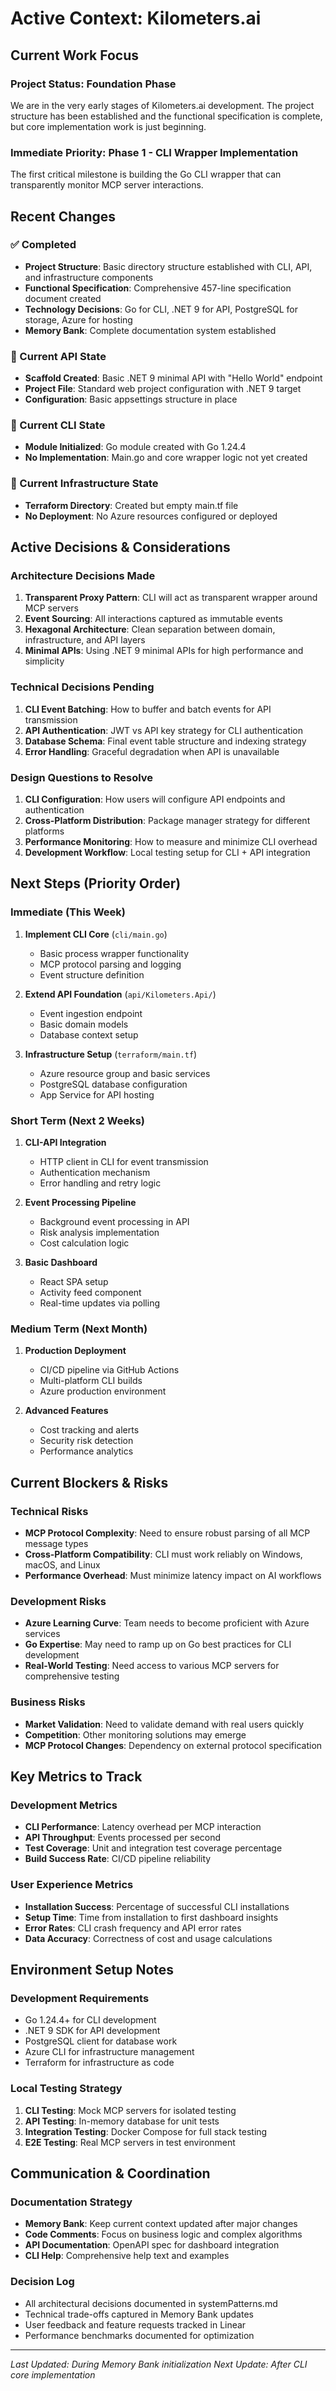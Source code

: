 # Active Context: Kilometers.ai

## Current Work Focus

### Project Status: Foundation Phase
We are in the very early stages of Kilometers.ai development. The project structure has been established and the functional specification is complete, but core implementation work is just beginning.

### Immediate Priority: Phase 1 - CLI Wrapper Implementation
The first critical milestone is building the Go CLI wrapper that can transparently monitor MCP server interactions.

## Recent Changes

### ✅ Completed
- **Project Structure**: Basic directory structure established with CLI, API, and infrastructure components
- **Functional Specification**: Comprehensive 457-line specification document created
- **Technology Decisions**: Go for CLI, .NET 9 for API, PostgreSQL for storage, Azure for hosting
- **Memory Bank**: Complete documentation system established

### 🔧 Current API State
- **Scaffold Created**: Basic .NET 9 minimal API with "Hello World" endpoint
- **Project File**: Standard web project configuration with .NET 9 target
- **Configuration**: Basic appsettings structure in place

### 🔧 Current CLI State  
- **Module Initialized**: Go module created with Go 1.24.4
- **No Implementation**: Main.go and core wrapper logic not yet created

### 🔧 Current Infrastructure State
- **Terraform Directory**: Created but empty main.tf file
- **No Deployment**: No Azure resources configured or deployed

## Active Decisions & Considerations

### Architecture Decisions Made
1. **Transparent Proxy Pattern**: CLI will act as transparent wrapper around MCP servers
2. **Event Sourcing**: All interactions captured as immutable events
3. **Hexagonal Architecture**: Clean separation between domain, infrastructure, and API layers
4. **Minimal APIs**: Using .NET 9 minimal APIs for high performance and simplicity

### Technical Decisions Pending
1. **CLI Event Batching**: How to buffer and batch events for API transmission
2. **API Authentication**: JWT vs API key strategy for CLI authentication
3. **Database Schema**: Final event table structure and indexing strategy
4. **Error Handling**: Graceful degradation when API is unavailable

### Design Questions to Resolve
1. **CLI Configuration**: How users will configure API endpoints and authentication
2. **Cross-Platform Distribution**: Package manager strategy for different platforms
3. **Performance Monitoring**: How to measure and minimize CLI overhead
4. **Development Workflow**: Local testing setup for CLI + API integration

## Next Steps (Priority Order)

### Immediate (This Week)
1. **Implement CLI Core** (`cli/main.go`)
   - Basic process wrapper functionality
   - MCP protocol parsing and logging
   - Event structure definition

2. **Extend API Foundation** (`api/Kilometers.Api/`)
   - Event ingestion endpoint
   - Basic domain models
   - Database context setup

3. **Infrastructure Setup** (`terraform/main.tf`)
   - Azure resource group and basic services
   - PostgreSQL database configuration
   - App Service for API hosting

### Short Term (Next 2 Weeks)
1. **CLI-API Integration**
   - HTTP client in CLI for event transmission
   - Authentication mechanism
   - Error handling and retry logic

2. **Event Processing Pipeline**
   - Background event processing in API
   - Risk analysis implementation
   - Cost calculation logic

3. **Basic Dashboard**
   - React SPA setup
   - Activity feed component
   - Real-time updates via polling

### Medium Term (Next Month)
1. **Production Deployment**
   - CI/CD pipeline via GitHub Actions
   - Multi-platform CLI builds
   - Azure production environment

2. **Advanced Features**
   - Cost tracking and alerts
   - Security risk detection
   - Performance analytics

## Current Blockers & Risks

### Technical Risks
- **MCP Protocol Complexity**: Need to ensure robust parsing of all MCP message types
- **Cross-Platform Compatibility**: CLI must work reliably on Windows, macOS, and Linux
- **Performance Overhead**: Must minimize latency impact on AI workflows

### Development Risks
- **Azure Learning Curve**: Team needs to become proficient with Azure services
- **Go Expertise**: May need to ramp up on Go best practices for CLI development
- **Real-World Testing**: Need access to various MCP servers for comprehensive testing

### Business Risks
- **Market Validation**: Need to validate demand with real users quickly
- **Competition**: Other monitoring solutions may emerge
- **MCP Protocol Changes**: Dependency on external protocol specification

## Key Metrics to Track

### Development Metrics
- **CLI Performance**: Latency overhead per MCP interaction
- **API Throughput**: Events processed per second
- **Test Coverage**: Unit and integration test coverage percentage
- **Build Success Rate**: CI/CD pipeline reliability

### User Experience Metrics
- **Installation Success**: Percentage of successful CLI installations
- **Setup Time**: Time from installation to first dashboard insights
- **Error Rates**: CLI crash frequency and API error rates
- **Data Accuracy**: Correctness of cost and usage calculations

## Environment Setup Notes

### Development Requirements
- Go 1.24.4+ for CLI development
- .NET 9 SDK for API development  
- PostgreSQL client for database work
- Azure CLI for infrastructure management
- Terraform for infrastructure as code

### Local Testing Strategy
1. **CLI Testing**: Mock MCP servers for isolated testing
2. **API Testing**: In-memory database for unit tests
3. **Integration Testing**: Docker Compose for full stack testing
4. **E2E Testing**: Real MCP servers in test environment

## Communication & Coordination

### Documentation Strategy
- **Memory Bank**: Keep current context updated after major changes
- **Code Comments**: Focus on business logic and complex algorithms
- **API Documentation**: OpenAPI spec for dashboard integration
- **CLI Help**: Comprehensive help text and examples

### Decision Log
- All architectural decisions documented in systemPatterns.md
- Technical trade-offs captured in Memory Bank updates
- User feedback and feature requests tracked in Linear
- Performance benchmarks documented for optimization

---

*Last Updated: During Memory Bank initialization*
*Next Update: After CLI core implementation* 